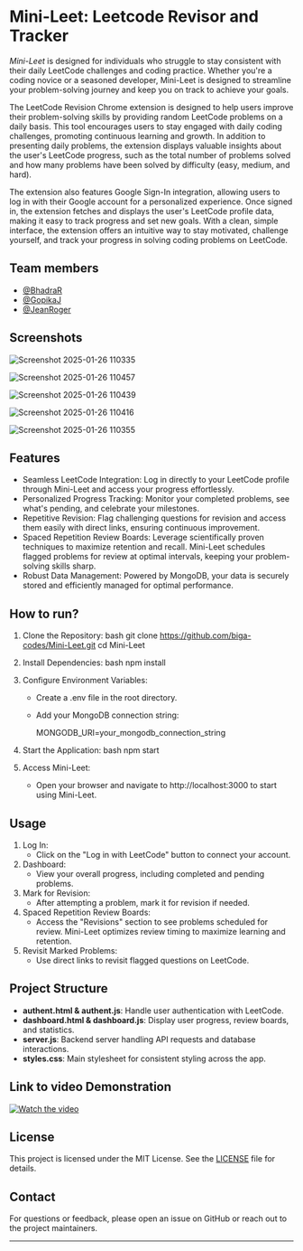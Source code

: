 # Mini-Leet: Leetcode Revisor and Tracker

*Mini-Leet* is designed for individuals who struggle to stay consistent with their daily LeetCode challenges and coding practice. Whether you're a coding novice or a seasoned developer, Mini-Leet is designed to streamline your problem-solving journey and keep you on track to achieve your goals.

The LeetCode Revision Chrome extension is designed to help users improve their problem-solving skills by providing random LeetCode problems on a daily basis. This tool encourages users to stay engaged with daily coding challenges, promoting continuous learning and growth. In addition to presenting daily problems, the extension displays valuable insights about the user's LeetCode progress, such as the total number of problems solved and how many problems have been solved by difficulty (easy, medium, and hard). 

The extension also features Google Sign-In integration, allowing users to log in with their Google account for a personalized experience. Once signed in, the extension fetches and displays the user's LeetCode profile data, making it easy to track progress and set new goals. With a clean, simple interface, the extension offers an intuitive way to stay motivated, challenge yourself, and track your progress in solving coding problems on LeetCode.


## Team members

- [@BhadraR](https://www.github.com/Bhadra2005)
- [@GopikaJ](https://github.com/biga-codes)
- [@JeanRoger](https://github.com/Jean2004-aka)


## Screenshots

![Screenshot 2025-01-26 110335](https://github.com/user-attachments/assets/f39fb9e7-9982-4a75-8418-e1af91b79436)

![Screenshot 2025-01-26 110457](https://github.com/user-attachments/assets/267f039c-bf28-415a-b085-4535fb2aa1df)

![Screenshot 2025-01-26 110439](https://github.com/user-attachments/assets/a9546254-6a64-4241-b8ba-e5f8f84027e0)

![Screenshot 2025-01-26 110416](https://github.com/user-attachments/assets/46240847-dbf4-4f66-a844-035a8f5e6047)

![Screenshot 2025-01-26 110355](https://github.com/user-attachments/assets/c4c036f0-5693-4513-9202-981100ed9847)


## Features

- Seamless LeetCode Integration: Log in directly to your LeetCode profile through Mini-Leet and access your progress effortlessly.  
- Personalized Progress Tracking: Monitor your completed problems, see what's pending, and celebrate your milestones.  
- Repetitive Revision: Flag challenging questions for revision and access them easily with direct links, ensuring continuous improvement.  
- Spaced Repetition Review Boards: Leverage scientifically proven techniques to maximize retention and recall. Mini-Leet schedules flagged problems for review at optimal intervals, keeping your problem-solving skills sharp.  
- Robust Data Management: Powered by MongoDB, your data is securely stored and efficiently managed for optimal performance.  

## How to run?

1. Clone the Repository:
   bash
   git clone https://github.com/biga-codes/Mini-Leet.git
   cd Mini-Leet
   
2. Install Dependencies:
   bash
   npm install
   
3. Configure Environment Variables:
   - Create a .env file in the root directory.
   - Add your MongoDB connection string:
     
     MONGODB_URI=your_mongodb_connection_string
     
4. Start the Application:
   bash
   npm start
   
5. Access Mini-Leet:
   - Open your browser and navigate to http://localhost:3000 to start using Mini-Leet.

## Usage

1. Log In:
   - Click on the "Log in with LeetCode" button to connect your account.  
2. Dashboard:
   - View your overall progress, including completed and pending problems.  
3. Mark for Revision:
   - After attempting a problem, mark it for revision if needed.  
4. Spaced Repetition Review Boards:
   - Access the "Revisions" section to see problems scheduled for review. Mini-Leet optimizes review timing to maximize learning and retention.  
5. Revisit Marked Problems:
   - Use direct links to revisit flagged questions on LeetCode.  

## Project Structure

- **authent.html & authent.js**: Handle user authentication with LeetCode.  
- **dashboard.html & dashboard.js**: Display user progress, review boards, and statistics.  
- **server.js**: Backend server handling API requests and database interactions.  
- **styles.css**: Main stylesheet for consistent styling across the app.  

## Link to video Demonstration
[![Watch the video](https://img.youtube.com/vi/xjawPvPf2HQ/0.jpg)](https://youtu.be/xjawPvPf2HQ)


## License

This project is licensed under the MIT License. See the [LICENSE](LICENSE) file for details.

## Contact

For questions or feedback, please open an issue on GitHub or reach out to the project maintainers.

---
